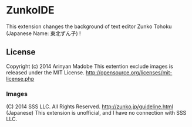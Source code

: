 ZunkoIDE
========
This extension changes the background of text editor Zunko Tohoku  (Japanese Name: 東北ずん子) !

## License ##
Copyright (c) 2014 Arinyan Madobe
This extention exclude images is released under the MIT License.
http://opensource.org/licenses/mit-license.php

### Images ###
(C) 2014 SSS LLC. All Rights Reserved.
http://zunko.jp/guideline.html (Japanese)
This extension is unofficial, and I have no connection with SSS LLC.
